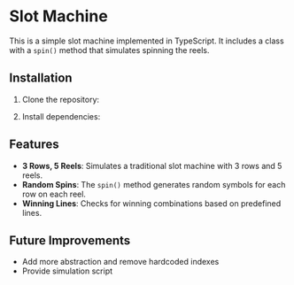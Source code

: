 # Slot Machine

This is a simple slot machine implemented in TypeScript. It includes a class with a `spin()` method that simulates spinning the reels.

## Installation

1. Clone the repository:

2. Install dependencies: 


## Features

- **3 Rows, 5 Reels**: Simulates a traditional slot machine with 3 rows and 5 reels.
- **Random Spins**: The `spin()` method generates random symbols for each row on each reel.
- **Winning Lines**: Checks for winning combinations based on predefined lines.

## Future Improvements
   - Add more abstraction and remove hardcoded indexes
   - Provide simulation script
